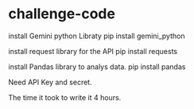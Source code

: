 # challenge-code
install Gemini python Libraty 
pip install gemini_python


install request library for the API
pip install requests

install Pandas library to analys data. 
pip install pandas

Need API Key and secret. 

The time it took to write it
4 hours. 
